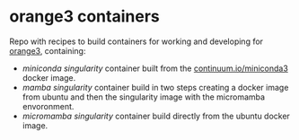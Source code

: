 # orange3 containers

Repo with recipes to build containers for working and developing for  [orange3](https://orangedatamining.com/), containing:

- *miniconda singularity* container built from the [continuum.io/miniconda3](https://hub.docker.com/r/continuumio/miniconda3) docker image.
- *mamba singularity* container build in two steps creating a docker image from ubuntu and then the singularity image with the micromamba envoronment.
- *micromamba singularity* container build directly from the ubuntu docker image.

